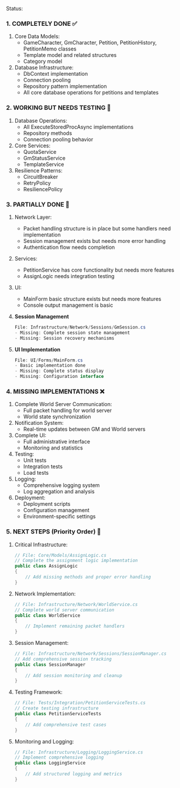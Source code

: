 Status:


### 1. COMPLETELY DONE ✅

1. Core Data Models:
   - GameCharacter, GmCharacter, Petition, PetitionHistory, PetitionMemo classes
   - Template model and related structures
   - Category model
2. Database Infrastructure:
   - DbContext implementation
   - Connection pooling
   - Repository pattern implementation
   - All core database operations for petitions and templates

### 2. WORKING BUT NEEDS TESTING 🔄

1. Database Operations:
   - All ExecuteStoredProcAsync implementations
   - Repository methods
   - Connection pooling behavior
2. Core Services:
   - QuotaService
   - GmStatusService
   - TemplateService
3. Resilience Patterns:
   - CircuitBreaker
   - RetryPolicy
   - ResiliencePolicy

### 3. PARTIALLY DONE 🔨

1. Network Layer:
   - Packet handling structure is in place but some handlers need implementation
   - Session management exists but needs more error handling
   - Authentication flow needs completion
2. Services:
   - PetitionService has core functionality but needs more features
   - AssignLogic needs integration testing
3. UI:
   - MainForm basic structure exists but needs more features
   - Console output management is basic

2. **Session Management**
   ```csharp
   File: Infrastructure/Network/Sessions/GmSession.cs
   - Missing: Complete session state management
   - Missing: Session recovery mechanisms
   ```

3. **UI Implementation**
   ```csharp
   File: UI/Forms/MainForm.cs
   - Basic implementation done
   - Missing: Complete status display
   - Missing: Configuration interface
   ```

### 4. MISSING IMPLEMENTATIONS ❌

1. Complete World Server Communication:
   - Full packet handling for world server
   - World state synchronization
2. Notification System:
   - Real-time updates between GM and World servers
3. Complete UI:
   - Full administrative interface
   - Monitoring and statistics
4. Testing:
   - Unit tests
   - Integration tests
   - Load tests
5. Logging:
   - Comprehensive logging system
   - Log aggregation and analysis
6. Deployment:
   - Deployment scripts
   - Configuration management
   - Environment-specific settings


### 5. NEXT STEPS (Priority Order) 🎯

1. Critical Infrastructure:
   ```csharp
   // File: Core/Models/AssignLogic.cs
   // Complete the assignment logic implementation
   public class AssignLogic
   {
       // Add missing methods and proper error handling
   }
   ```

2. Network Implementation:
   ```csharp
   // File: Infrastructure/Network/WorldService.cs
   // Complete world server communication
   public class WorldService
   {
       // Implement remaining packet handlers
   }
   ```

3. Session Management:
   ```csharp
   // File: Infrastructure/Network/Sessions/SessionManager.cs
   // Add comprehensive session tracking
   public class SessionManager
   {
       // Add session monitoring and cleanup
   }
   ```

4. Testing Framework:
   ```csharp
   // File: Tests/Integration/PetitionServiceTests.cs
   // Create testing infrastructure
   public class PetitionServiceTests
   {
       // Add comprehensive test cases
   }
   ```

5. Monitoring and Logging:
   ```csharp
   // File: Infrastructure/Logging/LoggingService.cs
   // Implement comprehensive logging
   public class LoggingService
   {
       // Add structured logging and metrics
   }
   ```